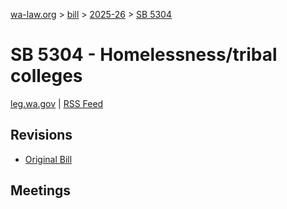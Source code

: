 [wa-law.org](/) > [bill](/bill/) > [2025-26](/bill/2025-26/) > [SB 5304](/bill/2025-26/sb/5304/)

# SB 5304 - Homelessness/tribal colleges
[leg.wa.gov](https://app.leg.wa.gov/billsummary?BillNumber=5304&Year=2025&Initiative=false) | [RSS Feed](./rss.xml)

## Revisions
* [Original Bill](1/)

## Meetings